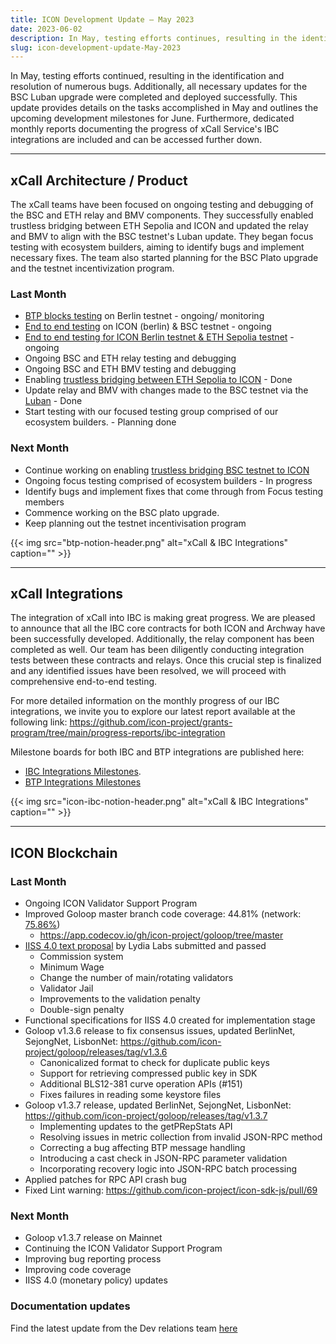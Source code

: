 ```yaml
---
title: ICON Development Update – May 2023
date: 2023-06-02
description: In May, testing efforts continues, resulting in the identification and resolution of numerous bugs. Additionally, all necessary updates for the BSC Luban upgrade were completed and deployed successfully!
slug: icon-development-update-May-2023
---
```


In May, testing efforts continued, resulting in the identification and resolution of numerous bugs. Additionally, all necessary updates for the BSC Luban upgrade were completed and deployed successfully. This update provides details on the tasks accomplished in May and outlines the upcoming development milestones for June. Furthermore, dedicated monthly reports documenting the progress of xCall Service's IBC integrations are included and can be accessed further down.

---

## xCall Architecture / Product

The xCall teams have been focused on ongoing testing and debugging of the BSC and ETH relay and BMV components. They successfully enabled trustless bridging between ETH Sepolia and ICON and updated the relay and BMV to align with the BSC testnet's Luban update. They began focus testing with ecosystem builders, aiming to identify bugs and implement necessary fixes. The team also started planning for the BSC Plato upgrade and the testnet incentivization program.

### Last Month

- [BTP blocks testing](https://www.notion.so/dd55ff14b0dc46e28feecc9bebbb187b?pvs=21) on Berlin testnet - ongoing/ monitoring
- [End to end testing](https://www.notion.so/10fc5892f3e8497493a02ad2ff32e909?pvs=21) on ICON (berlin) & BSC testnet - ongoing
- [End to end testing for ICON Berlin testnet & ETH Sepolia testnet](https://www.notion.so/fe184f9a2f244a70af320b211bf1cbaf?pvs=21) - ongoing
- Ongoing BSC and ETH relay testing and debugging
- Ongoing BSC and ETH BMV testing and debugging
- Enabling [trustless bridging between ETH Sepolia to ICON](https://www.notion.so/fe184f9a2f244a70af320b211bf1cbaf?pvs=21) - Done
- Update relay and BMV with changes made to the BSC testnet via the [Luban](https://forum.bnbchain.org/t/bnb-smart-chain-testnet-luban-upgrade-announcement/1331) - Done
- Start testing with our focused testing group comprised of our ecosystem builders. - Planning done

### Next Month

- Continue working on enabling [trustless bridging BSC testnet to ICON](https://www.notion.so/5ee229d9017746c5b5ec1d0fc07321c6?pvs=21)
- Ongoing focus testing comprised of ecosystem builders - In progress
- Identify bugs and implement fixes that come through from Focus testing members
- Commence working on the BSC plato upgrade.
- Keep planning out the testnet incentivisation program

{{< img src="btp-notion-header.png" alt="xCall & IBC Integrations" caption="" >}}

------

## xCall Integrations

The integration of xCall into IBC is making great progress. We are pleased to announce that all the IBC core contracts for both ICON and Archway have been successfully developed. Additionally, the relay component has been completed as well. Our team has been diligently conducting integration tests between these contracts and relays. Once this crucial step is finalized and any identified issues have been resolved, we will proceed with comprehensive end-to-end testing.

For more detailed information on the monthly progress of our IBC integrations, we invite you to explore our latest report available at the following link:
https://github.com/icon-project/grants-program/tree/main/progress-reports/ibc-integration

Milestone boards for both IBC and BTP integrations are published here:

- [IBC Integrations Milestones](https://www.notion.so/66221606c1464911be07c4ae73813578?pvs=21).
- [BTP Integrations Milestones](https://www.notion.so/78dbe0023a0144ba9c53db9558ac7cf5?pvs=21)

{{< img src="icon-ibc-notion-header.png" alt="xCall & IBC Integrations" caption="" >}}

------

## ICON Blockchain

### Last Month

- Ongoing ICON Validator Support Program
- Improved Goloop master branch code coverage: 44.81% (network: [75.86%](https://app.codecov.io/gh/icon-project/goloop/tree/master/network))
    - https://app.codecov.io/gh/icon-project/goloop/tree/master
- [IISS 4.0 text proposal](https://tracker.icon.community/proposal/0x52cc7f638c8adb596f192462f4d9781828185f471c83ecf54d1194b9e31e730d) by Lydia Labs submitted and passed
    - Commission system
    - Minimum Wage
    - Change the number of main/rotating validators
    - Validator Jail
    - Improvements to the validation penalty
    - Double-sign penalty
- Functional specifications for IISS 4.0 created for implementation stage
- Goloop v1.3.6 release to fix consensus issues, updated BerlinNet, SejongNet, LisbonNet: https://github.com/icon-project/goloop/releases/tag/v1.3.6
    - Canonicalized format to check for duplicate public keys
    - Support for retrieving compressed public key in SDK
    - Additional BLS12-381 curve operation APIs (#151)
    - Fixes failures in reading some keystore files
- Goloop v1.3.7 release, updated BerlinNet, SejongNet, LisbonNet: https://github.com/icon-project/goloop/releases/tag/v1.3.7
    - Implementing updates to the getPRepStats API
    - Resolving issues in metric collection from invalid JSON-RPC method
    - Correcting a bug affecting BTP message handling
    - Introducing a cast check in JSON-RPC parameter validation
    - Incorporating recovery logic into JSON-RPC batch processing
- Applied patches for RPC API crash bug
- Fixed Lint warning: https://github.com/icon-project/icon-sdk-js/pull/69

### Next Month

- Goloop v1.3.7 release on Mainnet
- Continuing the ICON Validator Support Program
- Improving bug reporting process
- Improving code coverage
- IISS 4.0 (monetary policy) updates

### Documentation updates

Find the latest update from the Dev relations team [here](https://github.com/icon-project/grants-program/blob/main/progress-reports/developer-relations/developer-relations-support-progress-report-apr-2023.md)